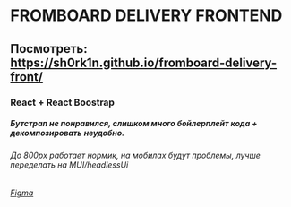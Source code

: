 # FROMBOARD DELIVERY FRONTEND
## Посмотреть: https://sh0rk1n.github.io/fromboard-delivery-front/
### React + React Boostrap
##### Бутстрап не понравился, слишком много бойлерплейт кода + декомпозировать неудобно.
###### До 800px работает нормик, на мобилах будут проблемы, лучше переделать на MUI/headlessUi
###### [Figma](https://www.figma.com/design/vTWRGS7iOAhrweUr4rsvRU/FromBoard-Delivery-(For-Devs)?node-id=902-8&t=ay67lhOl59ULq8qz-0)
